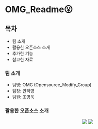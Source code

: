 # OMG_Readme:open_mouth:


## 목차
  - 팀 소개
  - 활용한 오픈소스 소개
  - 추가한 기능
  - 참고한 자료


### 팀 소개
  - 팀명: OMG (Opensource_Modify_Group)  
  - 팀장: 안하영
  - 팀원: 조영욱

### 활용한 오픈소스 소개
 <dir align="center">
     <img src="https://img.shields.io/badge/Blender-E87D0D?style=flat&logo=Blender&logoColor=white"/> <img src="https://img.shields.io/badge/Audacity-0000CC?style=flat&logo=Audacity&logoColor=white"/>
